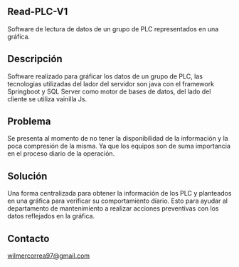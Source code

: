  Read-PLC-V1 
---------
Software de lectura de datos de un grupo de PLC representados en una gráfica.

Descripción
---------
Software realizado para gráficar los datos de un grupo de PLC, las tecnologias utilizadas del lador del servidor son java con el framework Springboot y SQL Server como motor de bases de datos, del lado del cliente se utiliza vainilla Js.

Problema
---------
Se presenta al momento de no tener la disponibilidad de la información y la poca compresión de la misma. Ya que los equipos son de suma importancia en el proceso diario de la operación.

Solución
---------
Una forma centralizada para obtener la información de los PLC y planteados en una gráfica para verificar su comportamiento díario. Esto para ayudar al departamento de mantenimiento a realizar acciones preventivas con los datos reflejados en la gráfica.

Contacto
---------
wilmercorrea97@gmail.com
